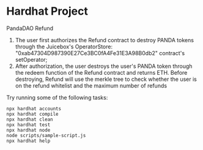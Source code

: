 #  Hardhat Project

PandaDAO Refund

1. The user first authorizes the Refund contract to destroy PANDA tokens through the Juicebox's OperatorStore: "0xab47304D987390E27Ce3BC0fA4Fe31E3A98B0db2" contract's setOperator;
2. After authorization, the user destroys the user's PANDA token through the redeem function of the Refund contract and returns ETH. Before destroying, Refund will use the merkle tree to check whether the user is on the refund whitelist and the maximum number of refunds

Try running some of the following tasks:

```shell
npx hardhat accounts
npx hardhat compile
npx hardhat clean
npx hardhat test
npx hardhat node
node scripts/sample-script.js
npx hardhat help
```

